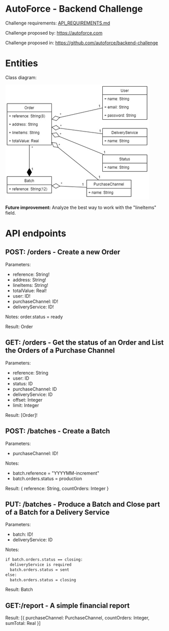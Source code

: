 # AutoForce - Backend Challenge

Challenge requirements: [API_REQUIREMENTS.md](API_REQUIREMENTS.md)

Challenge proposed by: https://autoforce.com

Challenge proposed in: https://github.com/autoforce/backend-challenge


# Entities

Class diagram:

![](db/class_diagram.jpg)

**Future improvement:** Analyze the best way to work with the "lineItems" field.


# API endpoints

## POST: /orders - Create a new Order

Parameters:
 * reference: String!
 * address: String!
 * lineItems: String!
 * totalValue: Real!
 * user: ID!
 * purchaseChannel: ID!
 * deliveryService: ID!

Notes: order.status = ready

Result: Order


## GET: /orders - Get the status of an Order and List the Orders of a Purchase Channel

Parameters:
 * reference: String
 * user: ID
 * status: ID
 * purchaseChannel: ID
 * deliveryService: ID
 * offset: Integer
 * limit: Integer

Result: [Order]!


## POST: /batches - Create a Batch

Parameters:
 * purchaseChannel: ID!

Notes:
 * batch.reference = "YYYYMM-increment"
 * batch.orders.status = production

Result: { reference: String, countOrders: Integer }


## PUT: /batches - Produce a Batch and Close part of a Batch for a Delivery Service

Parameters:
 * batch: ID!
 * deliveryService: ID

Notes:
```
if batch.orders.status == closing:
  deliveryService is required
  batch.orders.status = sent
else:
  batch.orders.status = closing
```

Result: Batch


## GET:/report - A simple financial report

Result: [{ purchaseChannel: PurchaseChannel, countOrders: Integer, sumTotal: Real }]
